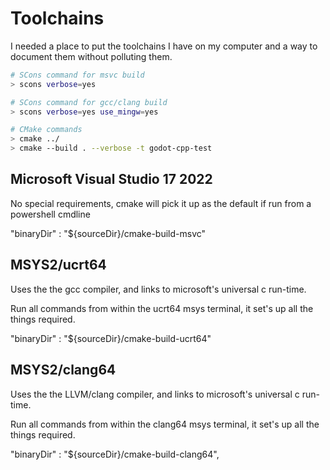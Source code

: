 Toolchains
==========

I needed a place to put the toolchains I have on my computer and a way to
document them without polluting them.

```sh
# SCons command for msvc build
> scons verbose=yes

# SCons command for gcc/clang build
> scons verbose=yes use_mingw=yes

# CMake commands
> cmake ../
> cmake --build . --verbose -t godot-cpp-test
```

## Microsoft Visual Studio 17 2022

No special requirements, cmake will pick it up as the default if run from a
powershell cmdline

"binaryDir" : "${sourceDir}/cmake-build-msvc"

## MSYS2/ucrt64

Uses the the gcc compiler, and links to microsoft's universal c run-time.

Run all commands from within the ucrt64 msys terminal, it set's up all the
things required.

"binaryDir" : "${sourceDir}/cmake-build-ucrt64"

## MSYS2/clang64

Uses the the LLVM/clang compiler, and links to microsoft's universal c run-time.

Run all commands from within the clang64 msys terminal, it set's up all the
things required.

"binaryDir" : "${sourceDir}/cmake-build-clang64",
